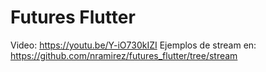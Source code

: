 # Futures Flutter

Video: https://youtu.be/Y-iO730kIZI
Ejemplos de stream en: https://github.com/nramirez/futures_flutter/tree/stream
